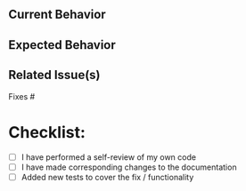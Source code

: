 <!-- Please make sure you have read the submission guidelines before posting an PR -->
<!-- https://github.com/divetool/coral/blob/main/docs/CONTRIBUTING.md#-submitting-a-pr -->

<!-- Please make sure that your commit message follows our format -->
<!-- Example: `fix(coral): button content overflow` -->

## Current Behavior

<!-- This is the behavior we have today -->

## Expected Behavior

<!-- This is the behavior we should expect with the changes in this PR -->

## Related Issue(s)

<!-- Please link the issue being fixed so it gets closed when this is merged. -->

Fixes #

# Checklist:

<!-- - [ ] My code follows the [developer guidelines of this project](https://github.com/divetool/coral/blob/main/docs/CONTRIBUTING.md) -->

- [ ] I have performed a self-review of my own code
- [ ] I have made corresponding changes to the documentation
- [ ] Added new tests to cover the fix / functionality
